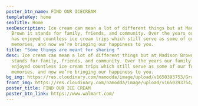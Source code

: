 ```yaml
---
poster_btn_name: FIND OUR ICECREAM
templateKey: home
seoTitle: Home
seoDescription: Ice cream can mean a lot of different things but at Madison
  Brown it stands for family, friends, and community. Over the years our family
  has enjoyed countless ice cream trips which still serve as some of our fondest
  memories, and now we’re bringing our happiness to you.
title: "Some things are meant for sharing "
desc: Ice cream can mean a lot of different things but at Madison Brown it
  stands for family, friends, and community. Over the years our family has
  enjoyed countless ice cream trips which still serve as some of our fondest
  memories, and now we’re bringing our happiness to you.
bg_img: https://res.cloudinary.com/namodda/image/upload/v1650393753/Group_78_cleaam.svg
front_img: https://res.cloudinary.com/namodda/image/upload/v1650393754/MB_ice_cream__CHOC_adnunk.svg
poster_title: FIND OUR ICE CREAM
poster_btn_link: https://www.walmart.com/
---
```

